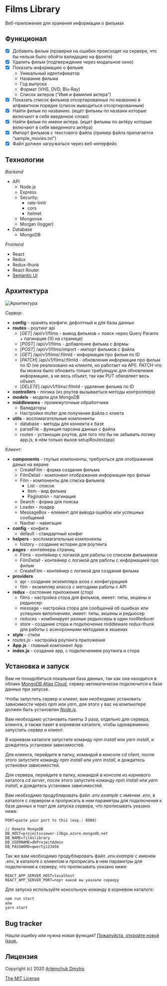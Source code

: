 # **Films Library**

Веб-приложение для хранения информации о фильмах

## **Функционал**

- [x] Добавить фильм (проверки на ошибки происходят на сервере, что бы нельзя было обойти валидацию на фронте)
- [x] Удалить фильм (подтверждение через модальное окно)
- [x] Показать информацию о фильме
    * Уникальный идентификатор
    * Название фильма
    * Год выпуска
    * Формат (VHS, DVD, Blu-Ray)
    * Список актеров (“Имя и фамилия актера”)
- [x] Показать список фильмов отсортированных по названию в алфавитном порядке (список выводиться отсортированным)
- [x] Найти фильм по названию. (ищет фильмы по названи которые включают в себя введенное слово)
- [x] Найти фильм по имени актера. (ищет фильмы по актёру которые включают в себя введенного актёра)
- [x] Импорт фильмов с текстового файла (пример файла прилагается “sample_movies.txt”)
- [x] Файл должен загружаться через веб-интерфейс

## **Технологии**

*Backend*

* API
  * Node.js
  * Express
  * Security:
    * rate-limit
    * cors
    * helmet
  * Mongoose
  * Morgan (logger)
* Database
  * MongoDB

*Frontend*

* React
* Redux
* Redux-thunk
* React Router
* [Semantic UI](https://react.semantic-ui.com/)

## **Архитектура**

![Архитектура](https://i.ibb.co/HGzmktD/image.png)

*Сервер:*

* **config** - хранять конфиги: дефолтный и для базы данных
* **routes** - роутинг api
  * [*GET*] /api/v1/films - вывод фильмов + поиск через Query Params + пагинация (10 на странице)
  * [*POST*] /api/v1/films - добавление фильма с формы
  * [*POST*] /api/v1/films/import - импорт фильмов с файла
  * [*GET*] /api/v1/films/:filmId - информация про фильм по ID
  * [*PATCH*] /api/v1/films/:filmId - обновления информации про фильм по ID (не реализовано на клиенте, но работает на API). PATCH что бы можна было обновить только требующую для обновления информацию, а не весь объект, так как PUT обновляет весь объект.
  * [*DELETE*] /api/v1/films/:filmId - удаление фильма по ID
* **controllers** - логика (из роутов вызываеться методы контроллера)
* **models** - модели для MongoDB
* **middlewares** - промежуточные обработчики
  * Валидаторы
  * Настройки multer для получения файла с клиета
* **utils** - воспомагательные компоненты
  * database - методы для коннекта к базе
  * parseFile - функция парсина данных с файла
  * routes - устанощик роутов, для того что бы не забывать логику app.js, в нём только вызов setupRoutes(app)

*Клиент:*

* **components** - глупые компоненты, требуються для отображения даных на екране
  * CreateFilm - форма создания фильма
  * FilmDetail - компонент отображения информации про фильм
  * Film - компоненты для списка фильмов
    * List - список
    * Item - вид фильма
    * Pagination - пагинация
  * Search - форма для поиска
  * Loader - лоадер
  * MessageBox - елемент для вивода ошибок или успешных сообщений
  * Navbar - навигация
* **config** - конфиги
  * default - стандартный конфиг
* **helpers** - воспомагательные компоненты
  * history - создание истории для роутинга
* **pages** - контейнеры страниц
  * Films - контейнер с логикой для работы со списком фильмамов
  * FilmDetail - контейнер с логикой для работы с информацией про фильм
  * CreateFilm - контейнер с логикой для создания фильма
* **providers**
  * api - создание экземпляра axios с конфигурацией
  * film - екземпляр класса с методами работы с API
* **redux** - состояние приложения (стор)
  * films - настройка стора для фильмов, имеет: типы, экшены и редьюсер
  * message - настройка стора для сообщений об ошибках или успешних виполнениях, имеет: типы, экшены и редьюсер
  * reduces - комбинирует разные редьюсеры в один rootReducer
  * store - создание стора и подключение middleware redux-thunk для работы с асинхронными методами в экшенах
* **style** - стили
* *routes.js* - настройка роутинга приложения
* **App.js** - главный компонент App
* **index.js** - создание app, с подключением роутинга и стора

## **Установка и запуск**

Вам не понадобиться локальная база данных, так как она находится в облаке [MongoDB Atlas Сloud](https://cloud.mongodb.com), сервер автоматически подключится к базе данных при запуске.

Чтобы запустить сервер и клиент, вам необходимо установить зависимости через _npm_ или _yarn_, для этого у вас на компьютере должен быть установлен [_Node.js_](https://nodejs.org/).

Вам необходимо установить пакеты 3 раза, отдельно для сервера, клиента, а также пакет в корневом каталоге, чтобы одновременно запустить сервер и клиент.

В корневом каталоге запустите команду _npm install_ или _yarn install_, и дождитесь установки зависимостей.

Для клиента, перейдите в папку, командой в консоле _cd client_, после этого запустите команду _npm install_ или _yarn install_, и дождитесь установки зависимостей.

Для сервера, перейдите в папку, командой в консоле из корневого каталога _cd server_, после этого запустите команду _npm install_ или _yarn install_, и дождитесь установки зависимостей.

Вам необходимо продублировать файл _.env.example_ с именем _.env_, в каталоге с сервером и проприсать в нем параметры для подключения к базе данных и порт для запуска сервера, что прописывать указано ниже:

```env
PORT=paste your port to this (exp.: 8080)

// Remote MongoDB
DB_HOST=projectsviewer-i36ga.azure.mongodb.net
DB_NAME=filmslibrary
DB_USERNAME=dbProjectAdmin
DB_PASSWORD=qwerty123456
```

Так же вам необходимо продублировать файл _.env.example_ с именем _.env_, в каталоге с клиентом и проприсать в нем параметры для подключения к серверу, что прописывать указано ниже:

```env
REACT_APP_SERVER_HOST=localhost
REACT_APP_SERVER_PORT=порт какой вы указали серверу
```

Для запуска используйте консольную команду в корневом каталоге:

```cmd
npm run start
или
yarn start
```

## **Bug tracker**

Нашли ошибку или нужна новая функция? [Пожалуйста, откройте новуй issue.](https://github.com/taruuuch/films-library/issues/new)

## **Лицензия**

Copyright (c) 2020 [Artemchuk Dmytro](https://github.com/taruuuch)

[The MIT License](https://opensource.org/licenses/MIT)
